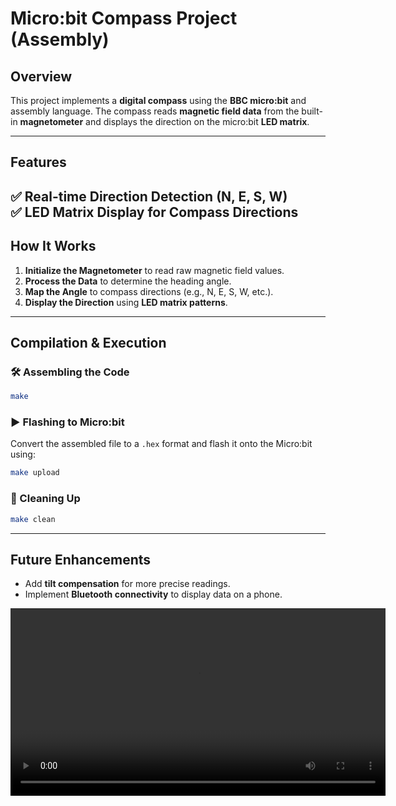 # Micro:bit Compass Project (Assembly)

## Overview
This project implements a **digital compass** using the **BBC micro:bit** and assembly language. The compass reads **magnetic field data** from the built-in **magnetometer** and displays the direction on the micro:bit **LED matrix**.

---
## Features
✅ **Real-time Direction Detection** (N, E, S, W)  
✅ **LED Matrix Display** for Compass Directions  
---
## How It Works
1. **Initialize the Magnetometer** to read raw magnetic field values.
2. **Process the Data** to determine the heading angle.
3. **Map the Angle** to compass directions (e.g., N, E, S, W, etc.).
4. **Display the Direction** using **LED matrix patterns**.


---
## Compilation & Execution
### 🛠️ Assembling the Code
```sh
make
```

### ▶️ Flashing to Micro:bit
Convert the assembled file to a `.hex` format and flash it onto the Micro:bit using:
```sh
make upload
```

### 🧹 Cleaning Up
```sh
make clean
```

---
## Future Enhancements
- Add **tilt compensation** for more precise readings.
- Implement **Bluetooth connectivity** to display data on a phone.



<video width="600" controls>
  <source src="demo.mp4" type="video/mp4">
</video>
